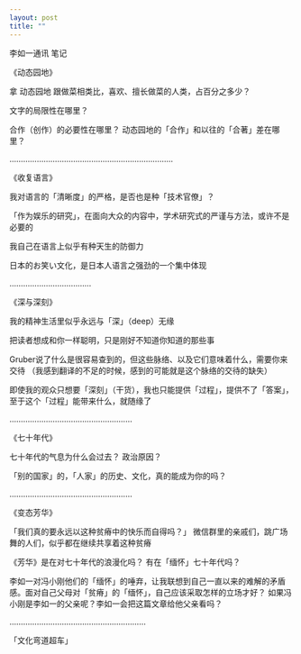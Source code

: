 ```yaml
---
layout: post
title: ""
---
```



李如一通讯 笔记


《动态园地》

拿 动态园地 跟做菜相类比，喜欢、擅长做菜的人类，占百分之多少？

文字的局限性在哪里？

合作（创作）的必要性在哪里？
动态园地的「合作」和以往的「合著」差在哪里？

………………………………………………………………

《收复语言》

我对语言的「清晰度」的严格，是否也是种「技术官僚」？

「作为娱乐的研究」，在面向大众的内容中，学术研究式的严谨与方法，或许不是必要的

我自己在语言上似乎有种天生的防御力

日本的お笑い文化，是日本人语言之强劲的一个集中体现

………………………………

《深与深刻》

我的精神生活里似乎永远与「深」（deep）无缘

把读者想成和你一样聪明，只是刚好不知道你知道的那些事

Gruber说了什么是很容易查到的，但这些脉络、以及它们意味着什么，需要你来交待
（我感到翻译的不足的时候，感到的可能就是这个脉络的交待的缺失）

即使我的观众只想要「深刻」（干货），我也只能提供「过程」，提供不了「答案」，至于这个「过程」能带来什么，就随缘了


………………………………………………

《七十年代》

七十年代的气息为什么会过去？
政治原因？

「别的国家」的，「人家」的历史、文化，真的能成为你的吗？



………………………………………………

《变态芳华》

「我们真的要永远以这种贫瘠中的快乐而自得吗？」
微信群里的亲戚们，跳广场舞的人们，似乎都在继续共享着这种贫瘠

《芳华》是在对七十年代的浪漫化吗？
有在「缅怀」七十年代吗？

李如一对冯小刚他们的「缅怀」的唾弃，让我联想到自己一直以来的难解的矛盾感。面对自己父母对「贫瘠」的「缅怀」，自己应该采取怎样的立场才好？
如果冯小刚是李如一的父亲呢？李如一会把这篇文章给他父亲看吗？

……………………………………………………

「文化弯道超车」
  
&nbsp;
&nbsp;


